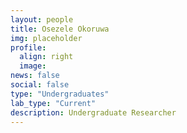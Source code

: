 ```yaml
---
layout: people
title: Osezele Okoruwa
img: placeholder
profile:
  align: right
  image:
news: false
social: false
type: "Undergraduates"
lab_type: "Current"
description: Undergraduate Researcher
---
```

